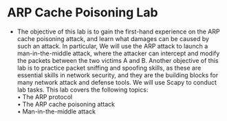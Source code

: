 # ARP Cache Poisoning Lab
- The objective of this lab is to gain the first-hand experience on the ARP cache poisoning
attack, and learn what damages can be caused by such an attack. In particular, We will use the ARP
attack to launch a man-in-the-middle attack, where the attacker can intercept and modify the packets between
the two victims A and B. Another objective of this lab is to practice packet sniffing and spoofing
skills, as these are essential skills in network security, and they are the building blocks for many network
attack and defense tools. We will use Scapy to conduct lab tasks. This lab covers the following topics:<br/>
• The ARP protocol<br/>
• The ARP cache poisoning attack<br/>
• Man-in-the-middle attack
